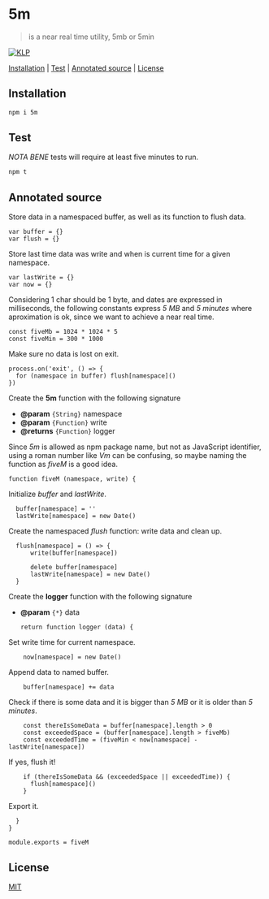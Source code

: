 # 5m

> is a near real time utility, 5mb or 5min

[![KLP](https://img.shields.io/badge/kiss-literate-orange.svg)](http://g14n.info/kiss-literate-programming)

[Installation](#installation) |
[Test](#test) |
[Annotated source](#annotated-source) |
[License](#license)

## Installation

```bash
npm i 5m
```

## Test

*NOTA BENE* tests will require at least five minutes to run.

```bash
npm t
```

## Annotated source

Store data in a namespaced buffer, as well as its function to flush data.

    var buffer = {}
    var flush = {}

Store last time data was write and when is current time for a given namespace.

    var lastWrite = {}
    var now = {}

Considering 1 char should be 1 byte, and dates are expressed in milliseconds, the following constants
express *5 MB* and *5 minutes* where aproximation is ok, since we want to achieve a near real time.

    const fiveMb = 1024 * 1024 * 5
    const fiveMin = 300 * 1000

Make sure no data is lost on exit.

    process.on('exit', () => {
      for (namespace in buffer) flush[namespace]()
    })

Create the **5m** function with the following signature

* **@param** `{String}` namespace
* **@param** `{Function}` write
* **@returns** `{Function}` logger

Since *5m* is allowed as npm package name, but not as JavaScript identifier,
using a roman number like *Vm* can be confusing, so maybe naming the function
as *fiveM* is a good idea.

    function fiveM (namespace, write) {

Initialize *buffer* and *lastWrite*.

      buffer[namespace] = ''
      lastWrite[namespace] = new Date()

Create the namespaced *flush* function: write data and clean up.

      flush[namespace] = () => {
          write(buffer[namespace])

          delete buffer[namespace]
          lastWrite[namespace] = new Date()
      }

Create the **logger** function with the following signature

* **@param** `{*}` data

      return function logger (data) {

Set write time for current namespace.

        now[namespace] = new Date()

Append data to named buffer.

        buffer[namespace] += data

Check if there is some data and it is bigger than *5 MB* or it is older than *5 minutes*.

        const thereIsSomeData = buffer[namespace].length > 0
        const exceededSpace = (buffer[namespace].length > fiveMb)
        const exceededTime = (fiveMin < now[namespace] - lastWrite[namespace])

If yes, flush it!

        if (thereIsSomeData && (exceededSpace || exceededTime)) {
          flush[namespace]()
        }

Export it.

      }
    }

    module.exports = fiveM

## License

[MIT](http://g14n.info/mit-license)
